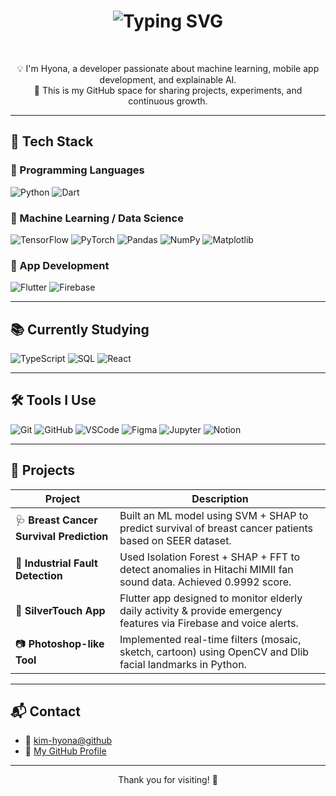 <h1 align="center">
  <img src="https://readme-typing-svg.demolab.com?font=Fira+Code&size=30&pause=1000&color=F66BB3&center=true&vCenter=true&width=500&lines=🖤+Welcome+to+Hyona's+GitHub+🖤" alt="Typing SVG" />
</h1>

<br/>

<p align="center">
  💡 I'm Hyona, a developer passionate about machine learning, mobile app development, and explainable AI.<br>
  📌 This is my GitHub space for sharing projects, experiments, and continuous growth.
</p>

---

## 🧠 Tech Stack

### 🔸 Programming Languages
![Python](https://img.shields.io/badge/Python-3776AB?style=flat&logo=python&logoColor=white)
![Dart](https://img.shields.io/badge/Dart-0175C2?style=flat&logo=dart&logoColor=white)

### 🔸 Machine Learning / Data Science
![TensorFlow](https://img.shields.io/badge/TensorFlow-FF6F00?style=flat&logo=tensorflow&logoColor=white)
![PyTorch](https://img.shields.io/badge/PyTorch-EE4C2C?style=flat&logo=pytorch&logoColor=white)
![Pandas](https://img.shields.io/badge/Pandas-150458?style=flat&logo=pandas&logoColor=white)
![NumPy](https://img.shields.io/badge/NumPy-013243?style=flat&logo=numpy&logoColor=white)
![Matplotlib](https://img.shields.io/badge/Matplotlib-11557C?style=flat)

### 🔸 App Development
![Flutter](https://img.shields.io/badge/Flutter-02569B?style=flat&logo=flutter&logoColor=white)
![Firebase](https://img.shields.io/badge/Firebase-FFCA28?style=flat&logo=firebase&logoColor=black)

---

## 📚 Currently Studying

![TypeScript](https://img.shields.io/badge/TypeScript-3178C6?style=flat&logo=typescript&logoColor=white)
![SQL](https://img.shields.io/badge/SQL-4479A1?style=flat&logo=postgresql&logoColor=white)
![React](https://img.shields.io/badge/React-61DAFB?style=flat&logo=react&logoColor=black)

---

## 🛠 Tools I Use

![Git](https://img.shields.io/badge/Git-F05032?style=flat&logo=git&logoColor=white)
![GitHub](https://img.shields.io/badge/GitHub-181717?style=flat&logo=github&logoColor=white)
![VSCode](https://img.shields.io/badge/VSCode-007ACC?style=flat&logo=visual-studio-code&logoColor=white)
![Figma](https://img.shields.io/badge/Figma-F24E1E?style=flat&logo=figma&logoColor=white)
![Jupyter](https://img.shields.io/badge/Jupyter-F37626?style=flat&logo=jupyter&logoColor=white)
![Notion](https://img.shields.io/badge/Notion-000000?style=flat&logo=notion&logoColor=white)

---

## 🚀 Projects

| Project | Description |
|--------|-------------|
| 🩺 **Breast Cancer Survival Prediction** | Built an ML model using SVM + SHAP to predict survival of breast cancer patients based on SEER dataset. |
| 🔧 **Industrial Fault Detection** | Used Isolation Forest + SHAP + FFT to detect anomalies in Hitachi MIMII fan sound data. Achieved 0.9992 score. |
| 👵 **SilverTouch App** | Flutter app designed to monitor elderly daily activity & provide emergency features via Firebase and voice alerts. |
| 📷 **Photoshop-like Tool** | Implemented real-time filters (mosaic, sketch, cartoon) using OpenCV and Dlib facial landmarks in Python. |

---

## 📬 Contact

- 📧 [kim-hyona@github](mailto:kim-hyona@github.com)
- 🔗 [My GitHub Profile](https://github.com/kim-hyona)

---

<p align="center">
  Thank you for visiting! 🌱  
</p>
